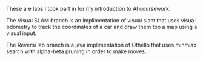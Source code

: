 These are labs I took part in for my introduction to AI coursework.

The Visual SLAM branch is an implimentation of visual slam that uses visual odometry to track the coordinates of a car and draw them too a map using a visual input.

The Reversi lab branch is a java implimentation of Othello that uses minmiax search with alpha-beta pruning in order to make moves.
